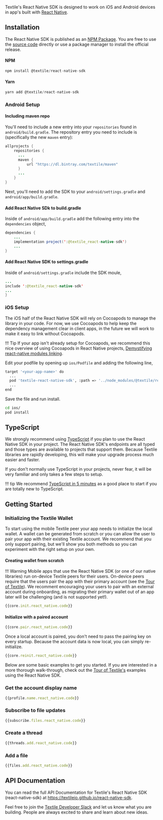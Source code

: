 Textile's React Native SDK is designed to work on iOS and Android devices in app's built with [React Native](https://facebook.github.io/react-native/).

## Installation

The React Native SDK is published as an [NPM Package](https://www.npmjs.com/package/@textile/react-native-sdk). You are free to use the [source code](https://github.com/textileio/react-native-sdk) directly or use a package manager to install the official release.

#### NPM

```JavaScript
npm install @textile/react-native-sdk
```

#### Yarn

```JavaScript
yarn add @textile/react-native-sdk
```

### Android Setup

#### Including maven repo

You'll need to include a new entry into your `repositories` found in `android/build.gradle`. The repository entry you need to include is (specifically the new `maven` entry):

```Java
allprojects {
    repositories {
      ...
      maven {
          url "https://dl.bintray.com/textile/maven"
      }
      ...
    }
}
```

Next, you'll need to add the SDK to your `android/settings.gradle` and `android/app/build.gradle`.

#### Add React Native SDk to build.gradle

Inside of `android/app/build.gradle` add the following entry into the `dependencies` object,

```Java
dependencies {
    ...
    implementation project(':@textile_react-native-sdk')
    ...
}
```

#### Add React Native SDK to settings.gradle

Inside of `android/settings.gradle` include the SDK moule,

```Java
...
include ':@textile_react-native-sdk'
...
}
```

### iOS Setup

The iOS half of the React Native SDK will rely on Cocoapods to manage the library in your code. For now, we use Cocoapods to help keep the dependency management clear in client apps, in the future we will work to make it easy to link without Cocoapods.


!!! Tip
    If your app isn't already setup for Cocoapods, we recommend this nice overview of using Cocoapods in React Native projects, [Demystifying react-native modules linking](https://engineering.brigad.co/demystifying-react-native-modules-linking-ae6c017a6b4a).

Edit your podfile by opening up `ios/Podfile` and adding the following line,

```bash
target '<your-app-name>' do
  ...
  pod 'textile-react-native-sdk', :path => '../node_modules/@textile/react-native-sdk'
  ...
end
```

Save the file and run install.

```bash
cd ios/
pod install
```

## TypeScript

We strongly recommend using [TypeScript](https://www.typescriptlang.org/) if you plan to use the React Native SDK in your project. The React Native SDK's endpoints are all typed and those types are available to projects that support them. Because Textile libraries are rapidly developing, this will make your upgrade process much easier and faster. 

If you don't normally use TypeScript in your projects, never fear, it will be very familiar and only takes a few steps to setup.

!!! tip
    We recommend [TypeScript in 5 minutes](https://www.typescriptlang.org/docs/handbook/typescript-in-5-minutes.html) as a good place to start if you are totally new to TypeScript.

## Getting Started

### Initializing the Textile Wallet

To start using the mobile Textile peer your app needs to initialize the local wallet. A wallet can be generated from scratch or you can allow the user to pair your app with their existing Textile account. We recommend that you only support pairing, but we'll show you both methods so you can experiment with the right setup on your own.

#### Creating wallet from scratch

!!! Warning
    Mobile apps that use the React Native SDK (or one of our native libraries) run on-device Textile peers for their users. On-device peers require that the users pair the app with their primary account (see the [Tour of Textile](/a-tour-of-textile)). We recomment encouraging your users to pair with an external account during onboarding, as migrating their primary wallet out of an app later will be challenging (and is not supported yet!). 

```JavaScript
{{core.init.react_native.code}}
```

#### Initialize with a paired account

```JavaScript
{{core.pair.react_native.code}}
```

Once a local account is paired, you don't need to pass the pairing key on every startup. Because the account data is now local, you can simply re-initialize. 

```JavaScript
{{core.reinit.react_native.code}}
```

Below are some basic examples to get you started. If you are interested in a more thorough walk-through, check out the [Tour of Textile's](/a-tour-of-textile) examples using the React Native SDK.

### Get the account display name

```JavaScript
{{profile.name.react_native.code}}
```

### Subscribe to file updates


```JavaScript
{{subscribe.files.react_native.code}}
```

### Create a thread

```JavaScript
{{threads.add.react_native.code}}
```

### Add a file

```JavaScript
{{files.add.react_native.code}}
```

## API Documentation

You can read the full API Documentation for Textile's React Native SDK (react-native-sdk) at https://textileio.github.io/react-native-sdk.

Feel free to join the [Textile Developer Slack](https://slack.textile.io/) and let us know what you are building. People are always excited to share and learn about new ideas. 
